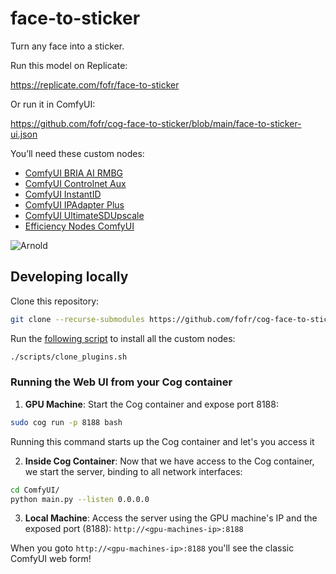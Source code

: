 # face-to-sticker

Turn any face into a sticker.

Run this model on Replicate:

https://replicate.com/fofr/face-to-sticker

Or run it in ComfyUI:

https://github.com/fofr/cog-face-to-sticker/blob/main/face-to-sticker-ui.json

You’ll need these custom nodes:

- [ComfyUI BRIA AI RMBG](https://github.com/ZHO-ZHO-ZHO/ComfyUI-BRIA_AI-RMBG/tree/44a3f8f)
- [ComfyUI Controlnet Aux](https://github.com/Fannovel16/comfyui_controlnet_aux/tree/6d6f63c)
- [ComfyUI InstantID](https://github.com/cubiq/ComfyUI_InstantID/tree/0fcf494)
- [ComfyUI IPAdapter Plus](https://github.com/cubiq/ComfyUI_IPAdapter_plus/tree/4e898fe)
- [ComfyUI UltimateSDUpscale](https://github.com/ssitu/ComfyUI_UltimateSDUpscale/tree/bcefc5b)
- [Efficiency Nodes ComfyUI](https://github.com/jags111/efficiency-nodes-comfyui/tree/1ac5f18)

![Arnold](https://replicate.delivery/pbxt/RZzqVdLsqSZgHtEefD00iMK8VuDif6iVmXlSbNeiAShPuHtJB/ComfyUI_00002_.png)

## Developing locally

Clone this repository:

```sh
git clone --recurse-submodules https://github.com/fofr/cog-face-to-sticker.git
```

Run the [following script](https://github.com/fofr/cog-comfyui/blob/main/scripts/clone_plugins.sh) to install all the custom nodes:

```sh
./scripts/clone_plugins.sh
```

### Running the Web UI from your Cog container

1. **GPU Machine**: Start the Cog container and expose port 8188:
```sh
sudo cog run -p 8188 bash
```
Running this command starts up the Cog container and let's you access it

2. **Inside Cog Container**: Now that we have access to the Cog container, we start the server, binding to all network interfaces:
```sh
cd ComfyUI/
python main.py --listen 0.0.0.0
```

3. **Local Machine**: Access the server using the GPU machine's IP and the exposed port (8188):
`http://<gpu-machines-ip>:8188`

When you goto `http://<gpu-machines-ip>:8188` you'll see the classic ComfyUI web form!
